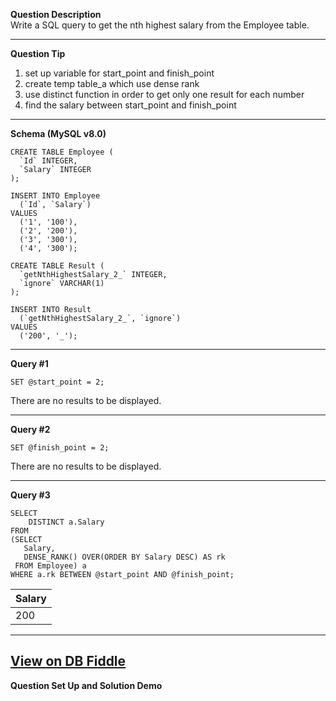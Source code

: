 <!--
 * @Author: BDFD
 * @Date: 2022-03-04 15:35:28
 * @LastEditTime: 2022-03-04 16:45:01
 * @LastEditors: BDFD
 * @Description:
 * @FilePath: \Awesome_SQL_Interview_Killer\3.1 Offset Fetch\177 Nth Hightest Salary.md
-->

**Question Description**  
Write a SQL query to get the nth highest salary from the Employee table.

---

**Question Tip**

1. set up variable for start_point and finish_point
2. create temp table_a which use dense rank
3. use distinct function in order to get only one result for each number
4. find the salary between start_point and finish_point

---

**Schema (MySQL v8.0)**

    CREATE TABLE Employee (
      `Id` INTEGER,
      `Salary` INTEGER
    );

    INSERT INTO Employee
      (`Id`, `Salary`)
    VALUES
      ('1', '100'),
      ('2', '200'),
      ('3', '300'),
      ('4', '300');

    CREATE TABLE Result (
      `getNthHighestSalary_2_` INTEGER,
      `ignore` VARCHAR(1)
    );

    INSERT INTO Result
      (`getNthHighestSalary_2_`, `ignore`)
    VALUES
      ('200', '_');

---

**Query #1**

    SET @start_point = 2;

There are no results to be displayed.

---

**Query #2**

    SET @finish_point = 2;

There are no results to be displayed.

---

**Query #3**

    SELECT
    	DISTINCT a.Salary
    FROM
    (SELECT
       Salary,
       DENSE_RANK() OVER(ORDER BY Salary DESC) AS rk
     FROM Employee) a
    WHERE a.rk BETWEEN @start_point AND @finish_point;

| Salary |
| ------ |
| 200    |

---

## [View on DB Fiddle](https://www.db-fiddle.com/f/nSfQuUnAeNSCUEaFv4eW1b/2)

**Question Set Up and Solution Demo**
